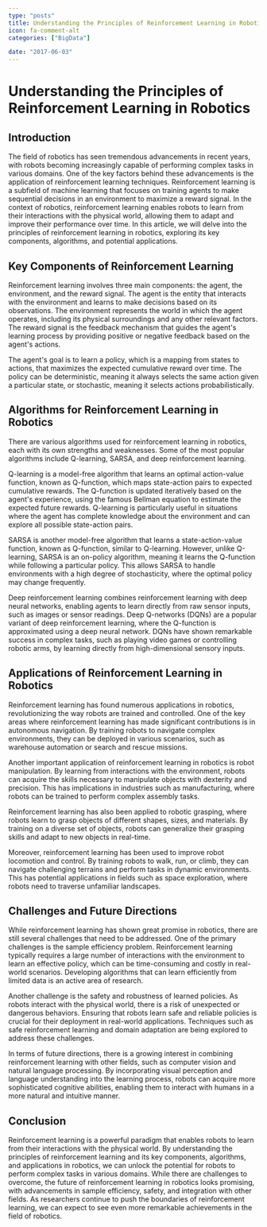 ```yaml
---
type: "posts"
title: Understanding the Principles of Reinforcement Learning in Robotics
icon: fa-comment-alt
categories: ["BigData"]

date: "2017-06-03"
---
```




# Understanding the Principles of Reinforcement Learning in Robotics

## Introduction

The field of robotics has seen tremendous advancements in recent years, with robots becoming increasingly capable of performing complex tasks in various domains. One of the key factors behind these advancements is the application of reinforcement learning techniques. Reinforcement learning is a subfield of machine learning that focuses on training agents to make sequential decisions in an environment to maximize a reward signal. In the context of robotics, reinforcement learning enables robots to learn from their interactions with the physical world, allowing them to adapt and improve their performance over time. In this article, we will delve into the principles of reinforcement learning in robotics, exploring its key components, algorithms, and potential applications.

## Key Components of Reinforcement Learning

Reinforcement learning involves three main components: the agent, the environment, and the reward signal. The agent is the entity that interacts with the environment and learns to make decisions based on its observations. The environment represents the world in which the agent operates, including its physical surroundings and any other relevant factors. The reward signal is the feedback mechanism that guides the agent's learning process by providing positive or negative feedback based on the agent's actions.

The agent's goal is to learn a policy, which is a mapping from states to actions, that maximizes the expected cumulative reward over time. The policy can be deterministic, meaning it always selects the same action given a particular state, or stochastic, meaning it selects actions probabilistically.

## Algorithms for Reinforcement Learning in Robotics

There are various algorithms used for reinforcement learning in robotics, each with its own strengths and weaknesses. Some of the most popular algorithms include Q-learning, SARSA, and deep reinforcement learning.

Q-learning is a model-free algorithm that learns an optimal action-value function, known as Q-function, which maps state-action pairs to expected cumulative rewards. The Q-function is updated iteratively based on the agent's experience, using the famous Bellman equation to estimate the expected future rewards. Q-learning is particularly useful in situations where the agent has complete knowledge about the environment and can explore all possible state-action pairs.

SARSA is another model-free algorithm that learns a state-action-value function, known as Q-function, similar to Q-learning. However, unlike Q-learning, SARSA is an on-policy algorithm, meaning it learns the Q-function while following a particular policy. This allows SARSA to handle environments with a high degree of stochasticity, where the optimal policy may change frequently.

Deep reinforcement learning combines reinforcement learning with deep neural networks, enabling agents to learn directly from raw sensor inputs, such as images or sensor readings. Deep Q-networks (DQNs) are a popular variant of deep reinforcement learning, where the Q-function is approximated using a deep neural network. DQNs have shown remarkable success in complex tasks, such as playing video games or controlling robotic arms, by learning directly from high-dimensional sensory inputs.

## Applications of Reinforcement Learning in Robotics

Reinforcement learning has found numerous applications in robotics, revolutionizing the way robots are trained and controlled. One of the key areas where reinforcement learning has made significant contributions is in autonomous navigation. By training robots to navigate complex environments, they can be deployed in various scenarios, such as warehouse automation or search and rescue missions.

Another important application of reinforcement learning in robotics is robot manipulation. By learning from interactions with the environment, robots can acquire the skills necessary to manipulate objects with dexterity and precision. This has implications in industries such as manufacturing, where robots can be trained to perform complex assembly tasks.

Reinforcement learning has also been applied to robotic grasping, where robots learn to grasp objects of different shapes, sizes, and materials. By training on a diverse set of objects, robots can generalize their grasping skills and adapt to new objects in real-time.

Moreover, reinforcement learning has been used to improve robot locomotion and control. By training robots to walk, run, or climb, they can navigate challenging terrains and perform tasks in dynamic environments. This has potential applications in fields such as space exploration, where robots need to traverse unfamiliar landscapes.

## Challenges and Future Directions

While reinforcement learning has shown great promise in robotics, there are still several challenges that need to be addressed. One of the primary challenges is the sample efficiency problem. Reinforcement learning typically requires a large number of interactions with the environment to learn an effective policy, which can be time-consuming and costly in real-world scenarios. Developing algorithms that can learn efficiently from limited data is an active area of research.

Another challenge is the safety and robustness of learned policies. As robots interact with the physical world, there is a risk of unexpected or dangerous behaviors. Ensuring that robots learn safe and reliable policies is crucial for their deployment in real-world applications. Techniques such as safe reinforcement learning and domain adaptation are being explored to address these challenges.

In terms of future directions, there is a growing interest in combining reinforcement learning with other fields, such as computer vision and natural language processing. By incorporating visual perception and language understanding into the learning process, robots can acquire more sophisticated cognitive abilities, enabling them to interact with humans in a more natural and intuitive manner.

## Conclusion

Reinforcement learning is a powerful paradigm that enables robots to learn from their interactions with the physical world. By understanding the principles of reinforcement learning and its key components, algorithms, and applications in robotics, we can unlock the potential for robots to perform complex tasks in various domains. While there are challenges to overcome, the future of reinforcement learning in robotics looks promising, with advancements in sample efficiency, safety, and integration with other fields. As researchers continue to push the boundaries of reinforcement learning, we can expect to see even more remarkable achievements in the field of robotics.